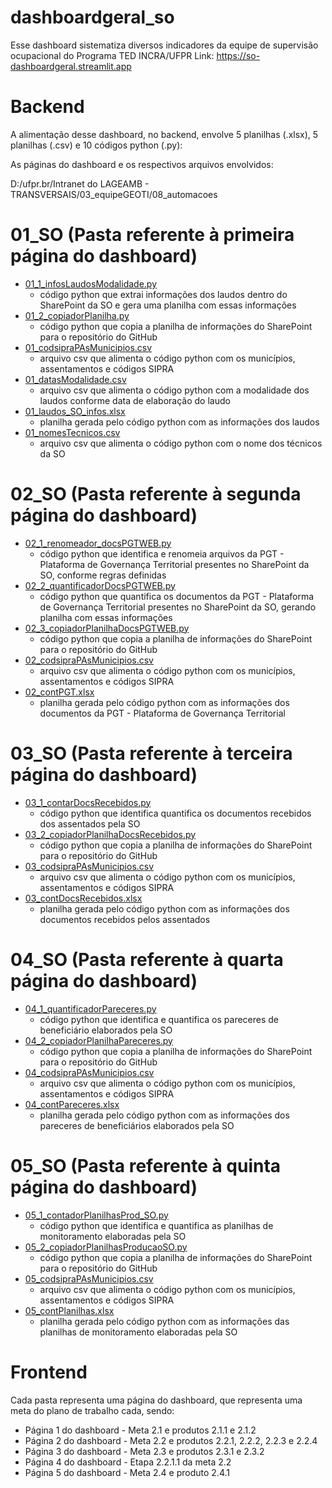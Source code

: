# dashboardgeral_so

Esse dashboard sistematiza diversos indicadores da equipe de supervisão ocupacional do Programa TED INCRA/UFPR
Link: https://so-dashboardgeral.streamlit.app

# Backend

A alimentação desse dashboard, no backend, envolve 5 planilhas (.xlsx), 5 planilhas (.csv) e 10 códigos python (.py):

As páginas do dashboard e os respectivos arquivos envolvidos:

D:/ufpr.br/Intranet do LAGEAMB - TRANSVERSAIS/03_equipeGEOTI/08_automacoes

# 01_SO (Pasta referente à primeira página do dashboard)
- [01_1_infosLaudosModalidade.py](/01_SO/01_1_infosLaudosModalidade.py)
    - código python que extrai informações dos laudos dentro do SharePoint da SO e gera uma planilha com essas informações
- [01_2_copiadorPlanilha.py](/01_SO/01_2_copiadorPlanilha.py)
    - código python que copia a planilha de informações do SharePoint para o repositório do GitHub
- [01_codsipraPAsMunicipios.csv](/01_SO/01_codsipraPAsMunicipios.csv)
    - arquivo csv que alimenta o código python com os municípios, assentamentos e códigos SIPRA
- [01_datasModalidade.csv](/01_SO/01_datasModalidade.csv)
    - arquivo csv que alimenta o código python com a modalidade dos laudos conforme data de elaboração do laudo
- [01_laudos_SO_infos.xlsx](/01_SO/01_laudos_SO_infos.xlsx)
    - planilha gerada pelo código python com as informações dos laudos
- [01_nomesTecnicos.csv](/01_SO/01_nomesTecnicos.csv)
    - arquivo csv que alimenta o código python com o nome dos técnicos da SO

# 02_SO (Pasta referente à segunda página do dashboard)
- [02_1_renomeador_docsPGTWEB.py](/02_SO/02_1_renomeador_docsPGTWEB.py)
    - código python que identifica e renomeia arquivos da PGT - Plataforma de Governança Territorial presentes no SharePoint da SO, conforme regras definidas
- [02_2_quantificadorDocsPGTWEB.py](/02_SO/02_2_quantificadorDocsPGTWEB.py)
    - código python que quantifica os documentos da PGT - Plataforma de Governança Territorial presentes no SharePoint da SO, gerando planilha com essas informações
- [02_3_copiadorPlanilhaDocsPGTWEB.py](/02_SO/02_3_copiadorPlanilhaDocsPGTWEB.py)
    - código python que copia a planilha de informações do SharePoint para o repositório do GitHub
- [02_codsipraPAsMunicipios.csv](/02_SO/02_codsipraPAsMunicipios.csv)
    - arquivo csv que alimenta o código python com os municípios, assentamentos e códigos SIPRA
- [02_contPGT.xlsx](/02_SO/02_contPGT.xlsx)
    - planilha gerada pelo código python com as informações dos documentos da PGT - Plataforma de Governança Territorial

# 03_SO (Pasta referente à terceira página do dashboard)
- [03_1_contarDocsRecebidos.py](/03_SO/03_1_contarDocsRecebidos.py)
    - código python que identifica quantifica os documentos recebidos dos assentados pela SO
- [03_2_copiadorPlanilhaDocsRecebidos.py](/03_SO/03_2_copiadorPlanilhaDocsRecebidos.py)
    - código python que copia a planilha de informações do SharePoint para o repositório do GitHub
- [03_codsipraPAsMunicipios.csv](/03_SO/03_codsipraPAsMunicipios.csv)
    - arquivo csv que alimenta o código python com os municípios, assentamentos e códigos SIPRA
- [03_contDocsRecebidos.xlsx](/03_SO/03_contDocsRecebidos.xlsx)
    - planilha gerada pelo código python com as informações dos documentos recebidos pelos assentados

# 04_SO (Pasta referente à quarta página do dashboard)
- [04_1_quantificadorPareceres.py](/04_SO/04_1_quantificadorPareceres.py)
    - código python que identifica e quantifica os pareceres de beneficiário elaborados pela SO
- [04_2_copiadorPlanilhaPareceres.py](/04_SO/04_2_copiadorPlanilhaPareceres.py)
    - código python que copia a planilha de informações do SharePoint para o repositório do GitHub
- [04_codsipraPAsMunicipios.csv](/04_SO/04_codsipraPAsMunicipios.csv)
    - arquivo csv que alimenta o código python com os municípios, assentamentos e códigos SIPRA
- [04_contPareceres.xlsx](/04_SO/04_contPareceres.xlsx)
    - planilha gerada pelo código python com as informações dos pareceres de beneficiários elaborados pela SO

# 05_SO (Pasta referente à quinta página do dashboard)
- [05_1_contadorPlanilhasProd_SO.py](/05_SO/05_1_contadorPlanilhasProd_SO.py)
    - código python que identifica e quantifica as planilhas de monitoramento elaboradas pela SO
- [05_2_copiadorPlanilhasProducaoSO.py](/05_SO/05_2_copiadorPlanilhasProducaoSO.py)
    - código python que copia a planilha de informações do SharePoint para o repositório do GitHub
- [05_codsipraPAsMunicipios.csv](/05_SO/05_codsipraPAsMunicipios.csv)
    - arquivo csv que alimenta o código python com os municípios, assentamentos e códigos SIPRA
- [05_contPlanilhas.xlsx](/05_SO/05_contPlanilhas.xlsx)
    - planilha gerada pelo código python com as informações das planilhas de monitoramento elaboradas pela SO

# Frontend
Cada pasta representa uma página do dashboard, que representa uma meta do plano de trabalho cada, sendo:

- Página 1 do dashboard - Meta 2.1 e produtos 2.1.1 e 2.1.2
- Página 2 do dashboard - Meta 2.2 e produtos 2.2.1, 2.2.2, 2.2.3 e 2.2.4
- Página 3 do dashboard - Meta 2.3 e produtos 2.3.1 e 2.3.2
- Página 4 do dashboard - Etapa 2.2.1.1 da meta 2.2
- Página 5 do dashboard - Meta 2.4 e produto 2.4.1
